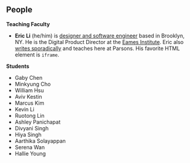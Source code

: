 ## People

**Teaching Faculty**

- **Eric Li** (he/him) is [designer and software engineer](https://eric.young.li/) based in Brooklyn, NY. He is the Digital Product Director at the [Eames Institute](https://eamesinstitute.org/). Eric also [writes sporadically](https://www.moma.org/magazine/articles/677) and teaches here at Parsons. His favorite HTML element is `iframe`.

**Students**

- Gaby Chen
- Minkyung Cho
- William Hsu
- Aviv Kestin
- Marcus Kim
- Kevin Li
- Ruotong Lin
- Ashley Panichapat
- Divyani Singh
- Hiya Singh
- Aarthika Solayappan
- Serena Wan
- Hallie Young
